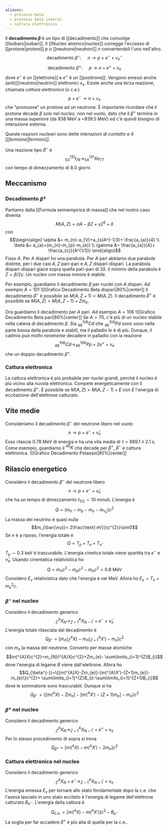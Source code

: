 ```yaml
---
aliases:
  - processo beta
  - processo beta inverso
  - cattura elettronica
---
```

Il **decadimento $\beta$** è un tipo di [[decadimento]] che coinvolge [[Isobaro|isobari]]. Il [[Nucleo atomico|nucleo]] corregge l'eccesso di [[protone|protoni]] $p$ o [[neutrone|neutroni]] $n$ convertendoli l'uno nell'altro.
$$\text{decadimento }\beta^{-}\text{: }\quad n \rightarrow p+e^{-}+\nu_{e}^{-}$$
$$\text{decadimento }\beta^{+}\text{: }\quad p \rightarrow n+e^{+}+\nu_{e}$$
dove $e^{-}$ è un [[elettrone]] e $e^{+}$ è un [[positrone]]. Vengono emessi anche (anti)[[neutrino|neutrini]] elettronici $\nu_{e}$. Esiste anche una terza reazione, chiamata *cattura elettronica* (o c.e.)
$$p+e^{-}\rightarrow n+\nu_{e}$$
che "promuove" un protone ad un neutrone. È importante ricordare che il protone decade $\beta$ *solo nel nucleo*, non nel vuoto, dato che il $\beta^{+}$ termina in una massa superiore (da 938 MeV a ~939.5 MeV) ed c'è quindi bisogno di interazione esterna.

Queste reazioni nucleari sono dette *interazioni di contatto a 4 [[fermione|fermioni]]*.

Una reazione tipo $\beta^{-}$ è
$$_{53}^{131}I_{78} \rightarrow _{54}^{131}Xe_{77}$$
con tempo di dimezzamento di 8.0 giorni.
## Meccanismo
### Decadimento $\beta^{\pm}$
Partiamo dalla [[Formula semiempirica di massa]] che nel nostro caso diventa
$$M(A,Z)=\alpha A-\beta Z+\gamma Z^{2}+\delta$$
con
$$\begin{align}
\alpha &= m_{n}-a_{V}+a_{s}A^{-1/3}+ \frac{a_{a}}{4} \\
\beta &= a_{a}+(m_{n}-m_{p}-m_{e}) \\
\gamma &= \frac{a_{a}}{A}+ \frac{a_{c}}{A^{1/3}}
\end{align}$$
Fisso $A$. Per $A$ dispari ho una parabola. Per $A$ pari abbiamo due parabole distinte, per i due casi $A,Z$ pari-pari e $A,Z$ dispari-dispari. La parabola dispari-dispari giace sopra quella pari-pari di $2\delta$. Il minimo della parabola è $Z=\beta/2\gamma$. Un nucleo con massa minore è stabile.

Per esempio, guardiamo il decadimento $\beta$ per nuclei con $A$ dispari. Ad esempio $A=101$
![[Grafico Decadimento Beta dispari|80%|center]]
Il decadimento $\beta^{-}$ è possibile se $M(A,Z+1)<M(A,Z)$. Il decadimento $\beta^{+}$ è possibile se $M(A,Z)>M(A,Z-1)+Zm_{e}$.

Ora guardiamo il decadimento per $A$ pari. Ad esempio $A=106$
![[Grafico Decadimento Beta pari|80%|center]]
Se $A>70$, c'è più di un nucleo stabile nella catena di decadimento $\beta$. Sia $_{48}^{106}Cd$ che $_{46}^{106}Pd$ sono sono nella parte bassa della parabola e stabili, ma il palladio lo è di più. Dunque, il cadmio può *molto raramente* decadere in palladio con la reazione
$$_{48}^{106}Cd \rightarrow _{46}^{106}Pp + 2e^{+}+ \nu_{e}$$
che un doppio decadimento $\beta^{+}$.
### Cattura elettronica
La cattura elettronica è più probabile per nuclei grandi, perché il nucleo è più vicino alla nuvola elettronica. Compete energeticamente con il decadimento $\beta^{+}$. È possibile se $M(A,Z)>M(A,Z-1)+E$ con $E$ l'energia di eccitazione dell'elettrone catturato.
## Vite medie
Consideriamo il decadimento $\beta^{-}$ del neutrone libero nel vuoto
$$n \rightarrow p+e^{-}+\bar{\nu}_{e}$$
Esso rilascia 0.78 MeV di energia e ha una vita media di $\tau=889.1\pm2.1$ s. Come esempio, guardiamo il $^{40}K$ che decade per $\beta^+$, $\beta^{-}$ e cattura elettronica.
![[Grafico Decadimento Potassio|80%|center]]
## Rilascio energetico
Considero il decadimento $\beta^{-}$ del neutrone libero
$$n \rightarrow p+e^{-}+\bar{\nu}_{e}$$
che ha un tempo di dimezzamento $t_{1/2}\sim10$ minuti. L'energia è
$$Q=(m_{n}-m_{p}-m_{e}-m_{\bar{\nu}_{e}})c^{2}$$
La massa del neutrino è quasi nulla
$$m_{\bar{\nu}}< 2\frac{\text{ eV}}{c^{2}}\sim0$$
Se $n$ è a riposo, l'energia totale è
$$Q=T_{p}+T_{e}+T_{\bar{\nu}}$$
$T_p\sim0.3$ keV è trascurabile. L'energia cinetica totale viene spartita tra $e^{-}$ e $\bar{\nu}_{e}$. Usando cinematica relativistica ho
$$Q=m_{n}c^{2}-m_{p}c^{2}-m_{e}c^{2}=0.8\text{ MeV}$$
Considero $E_{\nu}$ relativistica dato che l'energia è nei MeV. Allora ho $E_{e}=T_{e}+m_{e}^{2}c$.
### $\beta^{-}$ nel nucleo
Considero il decadimento generico
$$_{Z}^{A}X_{N} \rightarrow _{Z+1}^{A}X_{N-1}'+e^{-}+\bar{\nu}_{e}$$
L'energia totale rilasciata dal decadimento è
$$Q_{\beta^{-}}=[m_{n}(_{Z}^{A}X)-m_{n}(_{Z+1}^{A}X')-m_{e}]c^{2}$$
con $m_{n}$ la massa del neutrone. Converto per masse atomiche
$$m(^{A}X)c^{2}=m_{N}(^{A}X)c^{2}+Zm_{e}- \sum\limits_{i=1}^{Z}B_{i}$$
dove l'energia di legame $B$ viene dall'elettrone. Allora ho
$$Q_{\beta^{-}}=\{[m(^{A}X)-Zm_{e}]-[m(^{A}X')-(Z+1)m_{e}]-m_{e}\}c^{2}+ \sum\limits_{i=1}^{Z}B_{i}-\sum\limits_{i=1}^{Z+1}B_{i}$$
dove le sommatorie sono trascurabili. Dunque si ha
$$Q_{\beta^{-}}=\{[m(^{A}X)-Zm_{e}]-[m(^{A}X')-(Z+1)m_{e}]-m_{e}\}c^{2}$$
### $\beta^{+}$ nel nucleo
Considero il decadimento generico
$$_{Z}^{A}X_{N} \rightarrow _{Z+1}^{A}X_{N-1}'+e^{+}+\nu_{e}$$
Per lo stesso procedimento di sopra si trova
$$Q_{\beta^{+}}=[m(^{A}X)-m(^{A}X')-2m_{e}]c^{2}$$
### Cattura elettronica nel nucleo
Considero il decadimento generico
$$_{Z}^{A}X_{N} + e^{-} \rightarrow _{Z-1}^{A}X_{N+1}'+\nu_{e}$$
L'energia emessa $E_{\gamma}$ per tornare allo stato fondamentale dopo la c.e. che l'aveva lasciato in uno stato eccitato è l'energia di legame dell'elettrone catturato $B_{e^{-}}$. L'energia della cattura è
$$Q_{c.e.}=[m(^{A}X)-m(^{A}X')]c^{2}-B_{e^{-}}$$
La soglia per far accadere $\beta^{+}$ è più alta di quella per la c.e..